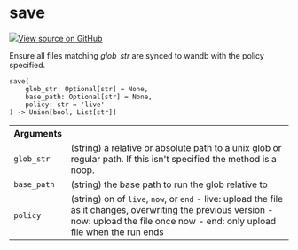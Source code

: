 # save



[![](https://www.tensorflow.org/images/GitHub-Mark-32px.png)View source on GitHub](https://www.github.com/wandb/client/tree/18a721ba0f880a64aea802ebd3e2862f394610f4/wandb/sdk/wandb_run.py#L1059-L1148)




Ensure all files matching *glob_str* are synced to wandb with the policy specified.

<pre><code>save(
    glob_str: Optional[str] = None,
    base_path: Optional[str] = None,
    policy: str = &#x27;live&#x27;
) -> Union[bool, List[str]]</code></pre>





<!-- Tabular view -->
<table>
<tr><th>Arguments</th></tr>

<tr>
<td>
<code>glob_str</code>
</td>
<td>
(string) a relative or absolute path to a unix glob or regular
path.  If this isn't specified the method is a noop.
</td>
</tr><tr>
<td>
<code>base_path</code>
</td>
<td>
(string) the base path to run the glob relative to
</td>
</tr><tr>
<td>
<code>policy</code>
</td>
<td>
(string) on of <code>live</code>, <code>now</code>, or <code>end</code>
- live: upload the file as it changes, overwriting the previous version
- now: upload the file once now
- end: only upload file when the run ends
</td>
</tr>
</table>

